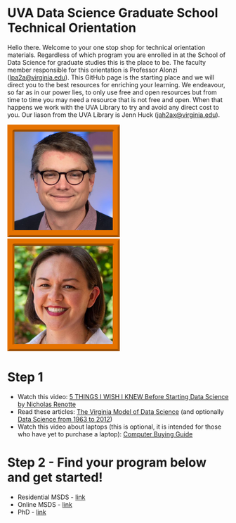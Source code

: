 # UVA Data Science Graduate School Technical Orientation
Hello there. Welcome to your one stop shop for technical orientation materials. Regardless of which program you are enrolled in at the School of Data Science for graduate studies this is the place to be. The faculty member responsible for this orientation is Professor Alonzi (lpa2a@virginia.edu). This GitHub page is the starting place and we will direct you to the best resources for enriching your learning. We endeavour, so far as in our power lies, to only use free and open resources but from time to time you may need a resource that is not free and open. When that happens we work with the UVA Library to try and avoid any direct cost to you. Our liason from the UVA Library is Jenn Huck (jah2ax@virginia.edu).

![](content/images/alonzi.png) ![](content/images/huck.png)

# Step 1
* Watch this video: [5 THINGS I WISH I KNEW Before Starting Data Science by Nicholas Renotte](https://youtu.be/B5emClQf_I4)
* Read these articles: [The Virginia Model of Data Science](https://arxiv.org/abs/2311.07631) (and optionally [Data Science from 1963 to 2012](https://arxiv.org/abs/2311.03292))
* Watch this video about laptops (this is optional, it is intended for those who have yet to purchase a laptop): [Computer Buying Guide](https://www.youtube.com/watch?v=k9hm8S4iCdQ)

# Step 2 - Find your program below and get started!
* Residential MSDS - [link](msds-residential/README.md)
* Online MSDS - [link](msds-online/README.md)
* PhD - [link](phd/README.md)

